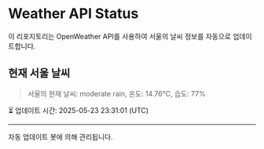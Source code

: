 
# Weather API Status

이 리포지토리는 OpenWeather API를 사용하여 서울의 날씨 정보를 자동으로 업데이트합니다.

## 현재 서울 날씨
> 서울의 현재 날씨: moderate rain, 온도: 14.76°C, 습도: 77%

⏳ 업데이트 시간: 2025-05-23 23:31:01 (UTC)

---
자동 업데이트 봇에 의해 관리됩니다.
